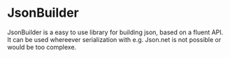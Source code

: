 # JsonBuilder

JsonBuilder is a easy to use library for building json, based on a fluent API. It can be used whereever serialization with e.g. Json.net is not possible or would be too complexe.
